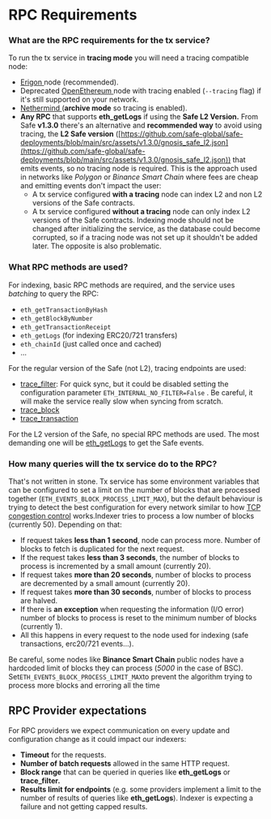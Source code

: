# RPC Requirements

### What are the RPC requirements for the tx service? <a href="#what-are-the-rpc-requirements-for-the-tx-service" id="what-are-the-rpc-requirements-for-the-tx-service"></a>

To run the tx service in **tracing mode** you will need a tracing compatible node:

* [Erigon ](https://github.com/ledgerwatch/erigon)node (recommended).
* Deprecated [OpenEthereum ](https://github.com/openethereum/openethereum)node with tracing enabled (`--tracing` flag) if it's still supported on your network.
* [Nethermind ](https://nethermind.io/)(**archive mode** so tracing is enabled).
* **Any RPC** that supports **eth_getLogs** if using the **Safe L2 Version.** From Safe **v1.3.0** there's an alternative and **recommended way** to avoid using tracing, the **L2 Safe version** ([https://github.com/safe-global/safe-deployments/blob/main/src/assets/v1.3.0/gnosis_safe_l2.json](https://github.com/safe-global/safe-deployments/blob/main/src/assets/v1.3.0/gnosis_safe_l2.json)) that emits events, so no tracing node is required. This is the approach used in networks like _Polygon_ or _Binance Smart Chain_ where fees are cheap and emitting events don't impact the user:
  * A tx service configured **with a tracing** node can index L2 and non L2 versions of the Safe contracts.
  * A tx service configured **without a tracing** node can only index L2 versions of the Safe contracts. Indexing mode should not be changed after initializing the service, as the database could become corrupted, so if a tracing node was not set up it shouldn't be added later. The opposite is also problematic.

### What RPC methods are used? <a href="#what-rpc-methods-are-used" id="what-rpc-methods-are-used"></a>

For indexing, basic RPC methods are required, and the service uses _batching_ to query the RPC:

* `eth_getTransactionByHash`
* `eth_getBlockByNumber`
* `eth_getTransactionReceipt`
* `eth_getLogs` (for indexing ERC20/721 transfers)
* `eth_chainId` (just called once and cached)
* ...

For the regular version of the Safe (not L2), tracing endpoints are used:

* ​[trace_filter](https://openethereum.github.io/JSONRPC-trace-module#trace_filter): For quick sync, but it could be disabled setting the configuration parameter `ETH_INTERNAL_NO_FILTER=False` . Be careful, it will make the service really slow when syncing from scratch.
* ​[trace_block](https://openethereum.github.io/JSONRPC-trace-module#trace_block)​
* ​[trace_transaction](https://openethereum.github.io/JSONRPC-trace-module#trace_transaction)​

For the L2 version of the Safe, no special RPC methods are used. The most demanding one will be [eth_getLogs](https://ethereum.org/en/developers/docs/apis/json-rpc/#eth_getlogs) to get the Safe events.

### How many queries will the tx service do to the RPC? <a href="#how-many-queries-will-the-tx-service-do-to-the-rpc" id="how-many-queries-will-the-tx-service-do-to-the-rpc"></a>

That's not written in stone. Tx service has some environment variables that can be configured to set a limit on the number of blocks that are processed together (`ETH_EVENTS_BLOCK_PROCESS_LIMIT_MAX`), but the default behaviour is trying to detect the best configuration for every network similar to how [TCP congestion control](https://en.wikipedia.org/wiki/TCP_congestion_control) works.Indexer tries to process a low number of blocks (currently 50). Depending on that:

* If request takes **less than 1 second**, node can process more. Number of blocks to fetch is duplicated for the next request.
* If the request takes **less than 3 seconds**, the number of blocks to process is incremented by a small amount (currently 20).
* If request takes **more than 20 seconds**, number of blocks to process are decremented by a small amount (currently 20).
* If request takes **more than 30 seconds**, number of blocks to process are halved.
* If there is **an exception** when requesting the information (I/O error) number of blocks to process is reset to the minimum number of blocks (currently 1).
* All this happens in every request to the node used for indexing (safe transactions, erc20/721 events...).

Be careful, some nodes like **Binance Smart Chain** public nodes have a hardcoded limit of blocks they can process (_5000_ in the case of BSC). Set`ETH_EVENTS_BLOCK_PROCESS_LIMIT_MAX`to prevent the algorithm trying to process more blocks and erroring all the time

## **RPC Provider expectations**

For RPC providers we expect communication on every update and configuration change as it could impact our indexers:

* **Timeout** for the requests.
* **Number of** **batch requests** allowed in the same HTTP request.
* **Block range** that can be queried in queries like **eth_getLogs** or **trace_filter.**
* **Results limit for endpoints** (e.g. some providers implement a limit to the number of results of queries like **eth_getLogs**). Indexer is expecting a failure and not getting capped results.
